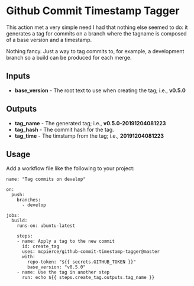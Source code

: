 # Github Commit Timestamp Tagger

This action met a very simple need I had that nothing else seemed to do: it generates
a tag for commits on a branch where the tagname is composed of a base version and
a timestamp.

Nothing fancy. Just a way to tag commits to, for example, a development branch so
a build can be produced for each merge.

## Inputs

 * **base_version** - The root text to use when creating the tag; i.e., **v0.5.0**

## Outputs
 * **tag_name** - The generated tag; i.e., **v0.5.0-20191204081223**
 * **tag_hash** - The commit hash for the tag.
 * **tag_time** - The timstamp from the tag; i.e., **20191204081223**

## Usage

Add a workflow file like the following to your project:

```
name: "Tag commits on develop"

on:
  push:
    branches:
      - develop

jobs:
  build:
    runs-on: ubuntu-latest

    steps:
    - name: Apply a tag to the new commit
      id: create_tag
      uses: mcpierce/github-commit-timestamp-tagger@master
      with:
        repo-token: "${{ secrets.GITHUB_TOKEN }}"
        base_version: "v0.5.0"
    - name: Use the tag in another step
      run: echo ${{ steps.create_tag.outputs.tag_name }}
```
